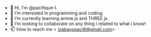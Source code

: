 - 👋 Hi, I’m @pacifique-I.
- 👀 I’m interested in programming and coding.
- 🌱 I’m currently learning anime.js and THREE js.
- 💞️ I’m looking to collaborate on any thing i related to what i know!
- 📫 How to reach me < izabayopaci8@gmail.com>

<!---
pacifique-I/pacifique-I is a ✨ special ✨ repository because its `README.md` (this file) appears on your GitHub profile.
You can click the Preview link to take a look at your changes.
--->
